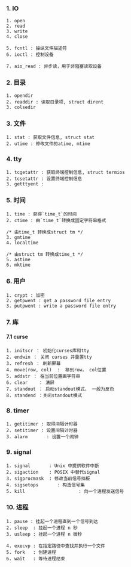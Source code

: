### 1. IO
	1. open
	2. read
	3. write
	4. close

	5. fcntl : 操纵文件描述符
	6. ioctl : 控制设备
	
	7. aio_read : 异步读，用于非阻塞读取设备

### 2. 目录
	1. opendir
	2. readdir : 读取目录项, struct dirent
	3. colsedir

### 3. 文件
	1. stat : 获取文件信息, struct stat
	2. utime : 修改文件的atime, mtime

### 4. tty
	1. tcgetattr : 获取终端控制信息, struct termios
	2. tcsetattr : 设置终端控制信息
	3. getttyent : 

### 5. 时间
	1. time : 获得`time_t`的时间
	2. ctime : 由`time_t`转换成固定字符串格式 

	/* 由time_t 转换成struct tm */
	3. gmtime
	4. localtime

	/* 由struct tm 转换成time_t */
	5. astime
	6. mktime

### 6. 用户
	1. crypt : 加密
	2. getpwent : get a password file entry
	3. putpwent : write a password file entry
	
### 7. 库
#### 7.1 curse
	1. initscr ： 初始化curses库和tty
	2. endwin ： 关闭 curses 并重置tty
	3. refresh ： 刷新屏幕
	4. move(row, col)  :  移到row， col位置
	5. addstr ： 在当前位置画字符串
	6. clear    ： 清屏
	7. standout ： 启动standout模式， 一般为反色
	8. standend ：关闭standout模式 

### 8. timer
	1. getitimer : 取得间隔计时器
	2. setitimer : 设置间隔计时器
	3. alarm       : 设置一个闹钟

### 9. signal
	1. signal	    : Unix 中提供软件中断
	2. sigaction	: POSIX 中替代signal
	3. sigprocmask  : 修改当前信号挡板
	4. sigsetops       : 构造信号集
	5. kill                    : 向一个进程发送信号
	
### 10. 进程
	1. pause : 挂起一个进程直到一个信号到达
	2. sleep  : 挂起一个进程 n 秒
	3. usleep : 挂起一个进程 n 微秒

	4. execvp : 在指定路径中查找并执行一个文件
	5. fork   : 创建进程
	6. wait   : 等待进程结束


















